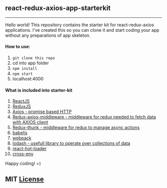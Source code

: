 ## react-redux-axios-app-starterkit
-----------------------------------

Hello world! This repository contains the starter kit for react-redux-axios applications.
I've created this so you can clone it and start coding your app without any preparations of app skeleton.

#### How to use:
1. `git clone this repo`
2. cd into app folder
3. `npm install`
4. `npm start`
5. localhost:4000

#### What is included into starter-kit
1. [ReactJS](https://facebook.github.io/react/)
2. [ReduxJS](http://redux.js.org/)
3. [Axios - promise based HTTP](https://github.com/mzabriskie/axios)
4. [Redux-axios-middleware - middleware for redux needed to fetch data with AXIOS client](https://github.com/svrcekmichal/redux-axios-middleware)
5. [Redux-thunk - middleware for redux to manage async actions](https://github.com/gaearon/redux-thunk)
6. [babeljs](https://babeljs.io/)
7. [webpack](https://webpack.js.org/)
8. [lodash - usefull library to operate over collections of data](https://lodash.com/)
9. [react-hot-loader](https://github.com/gaearon/react-hot-loader)
10. [cross-env](https://www.npmjs.com/package/cross-env)

Happy coding! =) 

## MIT [License](https://opensource.org/licenses/mit-license.php)

